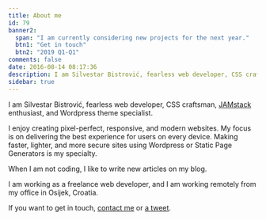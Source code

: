 ```yaml
---
title: About me
id: 79
banner2:
  span: "I am currently considering new projects for the next year."
  btn1: "Get in touch"
  btn2: "2019 Q1-Q1"
comments: false
date: 2016-08-14 08:17:36
description: I am Silvestar Bistrović, fearless web developer, CSS craftsman, JAMstack enthusiast, and Wordpress theme specialist.
sidebar: true
---
```


I am Silvestar Bistrović, fearless web developer, CSS craftsman, [JAMstack](//jamstack.org/) enthusiast, and Wordpress theme specialist.

I enjoy creating pixel-perfect, responsive, and modern websites. My focus is on delivering the best experience for users on every device. Making faster, lighter, and more secure sites using Wordpress or Static Page Generators is my specialty.

When I am not coding, I like to write new articles on my blog.

I am working as a freelance web developer, and I am working remotely from my office in Osijek, Croatia.

If you want to get in touch, [contact me](https://silvestar.typeform.com/to/jS4Qkz) or [a tweet](twitter.com/malimirkeccita).
